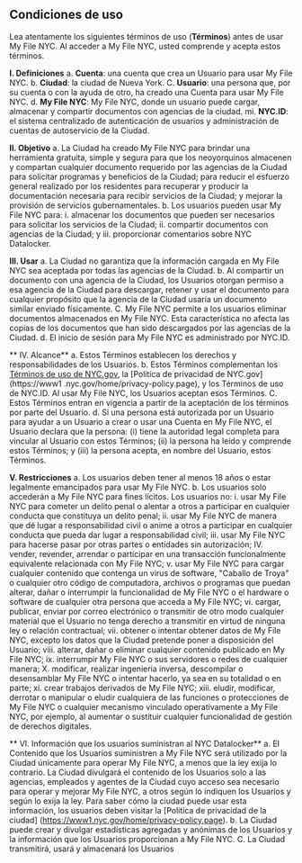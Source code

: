 ## Condiciones de uso

Lea atentamente los siguientes términos de uso (**Términos**) antes de usar My File NYC. Al acceder a My File NYC, usted comprende y acepta estos términos.

**I. Definiciones**
a. **Cuenta**: una cuenta que crea un Usuario para usar My File NYC.
b. **Ciudad**: la ciudad de Nueva York.
C. **Usuario**: una persona que, por su cuenta o con la ayuda de otro, ha creado una Cuenta para usar My File NYC.
d. **My File NYC**: My File NYC, donde un usuario puede cargar, almacenar y compartir documentos con agencias de la ciudad.
mi. **NYC.ID**: el sistema centralizado de autenticación de usuarios y administración de cuentas de autoservicio de la Ciudad.

**II. Objetivo**
a. La Ciudad ha creado My File NYC para brindar una herramienta gratuita, simple y segura para que los neoyorquinos almacenen y compartan cualquier documento requerido por las agencias de la Ciudad para solicitar programas y beneficios de la Ciudad; para reducir el esfuerzo general realizado por los residentes para recuperar y producir la documentación necesaria para recibir servicios de la Ciudad; y mejorar la provisión de servicios gubernamentales.
b. Los usuarios pueden usar My File NYC para:
i. almacenar los documentos que pueden ser necesarios para solicitar los servicios de la Ciudad;
ii. compartir documentos con agencias de la Ciudad; y
iii. proporcionar comentarios sobre NYC Datalocker.

**III. Usar**
a. La Ciudad no garantiza que la información cargada en My File NYC sea aceptada por todas las agencias de la Ciudad.
b. Al compartir un documento con una agencia de la Ciudad, los Usuarios otorgan permiso a esa agencia de la Ciudad para descargar, retener y usar el documento para cualquier propósito que la agencia de la Ciudad usaría un documento similar enviado físicamente.
C. My File NYC permite a los usuarios eliminar documentos almacenados en My File NYC. Esta característica no afecta las copias de los documentos que han sido descargados por las agencias de la Ciudad.
d. El inicio de sesión para My File NYC es administrado por NYC.ID.

** IV. Alcance**
a. Estos Términos establecen los derechos y responsabilidades de los Usuarios.
b. Estos Términos complementan los [Términos de uso de NYC.gov](https://www1.nyc.gov/home/terms-of-use.page), la [Política de privacidad de NYC.gov](https://www1 .nyc.gov/home/privacy-policy.page), y los Términos de uso de NYC.ID. Al usar My File NYC, los Usuarios aceptan esos Términos.
C. Estos Términos entran en vigencia a partir de la aceptación de los términos por parte del Usuario.
d. Si una persona está autorizada por un Usuario para ayudar a un Usuario a crear o usar una Cuenta en My File NYC, el Usuario declara que la persona: (i) tiene la autoridad legal completa para vincular al Usuario con estos Términos; (ii) la persona ha leído y comprende estos Términos; y (iii) la persona acepta, en nombre del Usuario, estos Términos.

**V. Restricciones**
a. Los usuarios deben tener al menos 18 años o estar legalmente emancipados para usar My File NYC.
b. Los usuarios solo accederán a My File NYC para fines lícitos. Los usuarios no:
i. usar My File NYC para cometer un delito penal o alentar a otros a participar en cualquier conducta que constituya un delito penal;
ii. usar My File NYC de manera que dé lugar a responsabilidad civil o anime a otros a participar en cualquier conducta que pueda dar lugar a responsabilidad civil;
iii. usar My File NYC para hacerse pasar por otras partes o entidades sin autorización;
IV. vender, revender, arrendar o participar en una transacción funcionalmente equivalente relacionada con My File NYC;
v. usar My File NYC para cargar cualquier contenido que contenga un virus de software, "Caballo de Troya" o cualquier otro código de computadora, archivos o programas que puedan alterar, dañar o interrumpir la funcionalidad de My File NYC o el hardware o software de cualquier otra persona que acceda a My File NYC;
vi. cargar, publicar, enviar por correo electrónico o transmitir de otro modo cualquier material que el Usuario no tenga derecho a transmitir en virtud de ninguna ley o relación contractual;
vii. obtener o intentar obtener datos de My File NYC, excepto los datos que la Ciudad pretende poner a disposición del Usuario;
viii. alterar, dañar o eliminar cualquier contenido publicado en My File NYC;
ix. interrumpir My File NYC o sus servidores o redes de cualquier manera;
X. modificar, realizar ingeniería inversa, descompilar o desensamblar My File NYC o intentar hacerlo, ya sea en su totalidad o en parte;
xi. crear trabajos derivados de My File NYC;
xiii. eludir, modificar, derrotar o manipular o eludir cualquiera de las funciones o protecciones de My File NYC o cualquier mecanismo vinculado operativamente a My File NYC, por ejemplo, al aumentar o sustituir cualquier funcionalidad de gestión de derechos digitales.

** VI. Información que los usuarios suministran al NYC Datalocker**
a. El Contenido que los Usuarios suministren a My File NYC será utilizado por la Ciudad únicamente para operar My File NYC, a menos que la ley exija lo contrario. La Ciudad divulgará el contenido de los Usuarios solo a las agencias, empleados y agentes de la Ciudad cuyo acceso sea necesario para operar y mejorar My File NYC, a otros según lo indiquen los Usuarios y según lo exija la ley. Para saber cómo la ciudad puede usar esta información, los usuarios deben visitar la [Política de privacidad de la ciudad] (https://www1.nyc.gov/home/privacy-policy.page).
b. La Ciudad puede crear y divulgar estadísticas agregadas y anónimas de los Usuarios y la información que los Usuarios proporcionan a My File NYC.
C. La Ciudad transmitirá, usará y almacenará los Usuarios